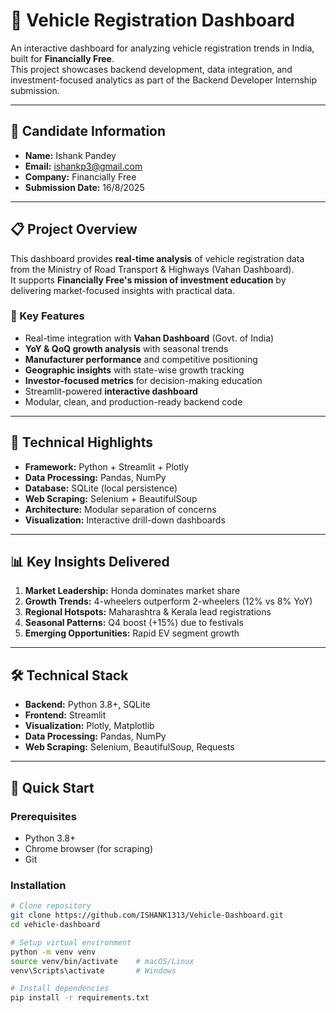 # 🚗 Vehicle Registration Dashboard 

An interactive dashboard for analyzing vehicle registration trends in India, built for **Financially Free**.  
This project showcases backend development, data integration, and investment-focused analytics as part of the Backend Developer Internship submission.

---

## 👤 Candidate Information
- **Name:** Ishank Pandey  
- **Email:** ishankp3@gmail.com   
- **Company:** Financially Free  
- **Submission Date:** 16/8/2025

---

## 📋 Project Overview
This dashboard provides **real-time analysis** of vehicle registration data from the Ministry of Road Transport & Highways (Vahan Dashboard).  
It supports **Financially Free's mission of investment education** by delivering market-focused insights with practical data.

### 🎯 Key Features
- Real-time integration with **Vahan Dashboard** (Govt. of India)
- **YoY & QoQ growth analysis** with seasonal trends
- **Manufacturer performance** and competitive positioning
- **Geographic insights** with state-wise growth tracking
- **Investor-focused metrics** for decision-making education
- Streamlit-powered **interactive dashboard**
- Modular, clean, and production-ready backend code

---

## 🚀 Technical Highlights
- **Framework:** Python + Streamlit + Plotly  
- **Data Processing:** Pandas, NumPy  
- **Database:** SQLite (local persistence)  
- **Web Scraping:** Selenium + BeautifulSoup  
- **Architecture:** Modular separation of concerns  
- **Visualization:** Interactive drill-down dashboards  

---

## 📊 Key Insights Delivered
1. **Market Leadership:** Honda dominates market share  
2. **Growth Trends:** 4-wheelers outperform 2-wheelers (12% vs 8% YoY)  
3. **Regional Hotspots:** Maharashtra & Kerala lead registrations  
4. **Seasonal Patterns:** Q4 boost (+15%) due to festivals  
5. **Emerging Opportunities:** Rapid EV segment growth  

---

## 🛠️ Technical Stack
- **Backend:** Python 3.8+, SQLite  
- **Frontend:** Streamlit  
- **Visualization:** Plotly, Matplotlib  
- **Data Processing:** Pandas, NumPy  
- **Web Scraping:** Selenium, BeautifulSoup, Requests  

---

## 🚀 Quick Start

### Prerequisites
- Python 3.8+  
- Chrome browser (for scraping)  
- Git  

### Installation
```bash
# Clone repository
git clone https://github.com/ISHANK1313/Vehicle-Dashboard.git
cd vehicle-dashboard

# Setup virtual environment
python -m venv venv
source venv/bin/activate    # macOS/Linux
venv\Scripts\activate       # Windows

# Install dependencies
pip install -r requirements.txt


